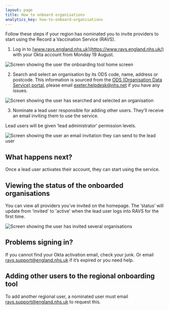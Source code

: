 ```yaml
---
layout: page
title: How to onboard organisations
analytics_key: how-to-onboard-organisations
---
```

Follow these steps if your region has nominated you to invite providers to start using the Record a Vaccination Service (RAVS).

1. Log in to [www.ravs.england.nhs.uk](https://www.ravs.england.nhs.uk/) with your Okta account from Monday 19 August.

![Screen showing the user the onboarding tool home screen](/images/onboarding-organisations-home-empty.png)

2. Search and select an organisation by its ODS code, name, address or postcode. This information is sourced from the [ODS (Organisation Data Service) portal](https://odsportal.digital.nhs.uk/), please email [exeter.helpdesk@nhs.net](mailto:exeter.helpdesk@nhs.net) if you have any issues.

![Screen showing the user has searched and selected an organisation](/images/onboarding-organisation-find.png)

3. Nominate a lead user responsible for adding other users. They’ll receive an email inviting them to use the service.

Lead users will be given ‘lead administrator’ permission levels. 

![Screen showing the user an email invitation they can send to the lead user](/images/onboarding-organisation-check-and-send.png)

## What happens next?

Once a lead user activates their account, they can start using the service.

## Viewing the status of the onboarded organisations

You can view all providers you’ve invited on the homepage. The ‘status’ will update from 'invited' to 'active' when the lead user logs into RAVS for the first time.

![Screen showing the user has invited several organisations](/images/onboarding-organisations-home-invited.png)

## Problems signing in?

If you cannot find your Okta activation email, check your junk. Or email [ravs.support@england.nhs.uk](ravs.support@england.nhs.uk) if it’s expired or you need help.

## Adding other users to the regional onboarding tool

To add another regional user, a nominated user must email [ravs.support@england.nhs.uk](ravs.support@england.nhs.uk) to request this.
